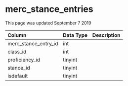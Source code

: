 # merc\_stance\_entries

This page was updated September 7 2019

| Column | Data Type | Description |
| :--- | :--- | :--- |
| merc\_stance\_entry\_id | int |  |
| class\_id | int |  |
| proficiency\_id | tinyint |  |
| stance\_id | tinyint |  |
| isdefault | tinyint |  |

